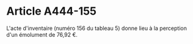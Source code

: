 # Article A444-155

L'acte d'inventaire (numéro 156 du tableau 5) donne lieu à la perception d'un émolument de 76,92 €.